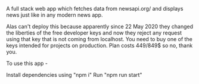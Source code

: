 A full stack web app which fetches data from newsapi.org/ and displays news just like in any modern news app.

Alas can't deploy this because apparently since 22 May 2020 they changed the liberties of the free developer keys and now they reject any request using that key that is not coming from localhost. You need to buy one of the keys intended for projects on production. Plan costs 449/849$ so no, thank you.

To use this app -

Install dependencies using "npm i"
Run "npm run start"
